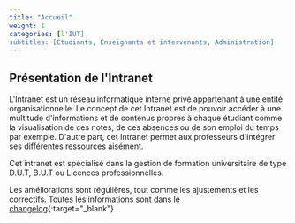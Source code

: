 ```yaml
---
title: "Accueil"
weight: 1
categories: [l'IUT]
subtitles: [Etudiants, Enseignants et intervenants, Administration]
---
```


## Présentation de l'Intranet

L'Intranet est un réseau informatique interne privé appartenant à une entité organisationnelle. Le concept de cet Intranet est de pouvoir accéder à une multitude d'informations et de contenus propres à chaque étudiant comme la visualisation de ces notes, de ces absences ou de son emploi du temps par exemple. D'autre part, cet Intranet permet aux professeurs d'intégrer ses différentes ressources aisément.

Cet intranet est spécialisé dans la gestion de formation universitaire de type D.U.T, B.U.T ou Licences professionnelles.

Les améliorations sont régulières, tout comme les ajustements et les correctifs. Toutes les informations sont dans le [changelog](https://github.com/Dannebicque/intranetV3/blob/main/CHANGELOG.md){:target="_blank"}.

